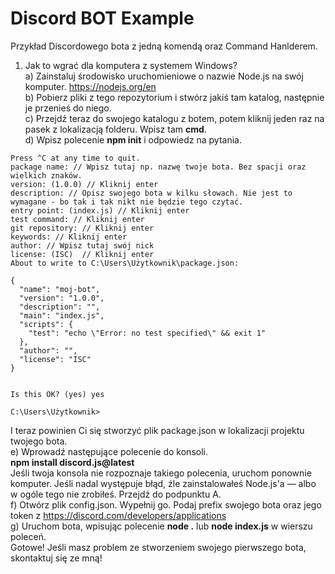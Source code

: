 # Discord BOT Example
Przykład Discordowego bota z jedną komendą oraz Command Hanlderem.

1. Jak to wgrać dla komputera z systemem Windows?<br>
a) Zainstaluj środowisko uruchomieniowe o nazwie Node.js na swój komputer. https://nodejs.org/en<br>
b) Pobierz pliki z tego repozytorium i stwórz jakiś tam katalog, następnie je przenieś do niego.<br>
c) Przejdź teraz do swojego katalogu z botem, potem kliknij jeden raz na pasek z lokalizacją folderu. Wpisz tam **cmd**.<br>
d) Wpisz polecenie **npm init** i odpowiedz na pytania.
```
Press ^C at any time to quit.
package name: // Wpisz tutaj np. nazwę twoje bota. Bez spacji oraz wielkich znaków.
version: (1.0.0) // Kliknij enter
description: // Opisz swojego bota w kilku słowach. Nie jest to wymagane - bo tak i tak nikt nie będzie tego czytać.
entry point: (index.js) // Kliknij enter
test command: // Kliknij enter
git repository: // Kliknij enter
keywords: // Kliknij enter
author: // Wpisz tutaj swój nick
license: (ISC)  // Kliknij enter
About to write to C:\Users\Użytkownik\package.json:

{
  "name": "moj-bot",
  "version": "1.0.0",
  "description": "",
  "main": "index.js",
  "scripts": {
    "test": "echo \"Error: no test specified\" && exit 1"
  },
  "author": "",
  "license": "ISC"
}


Is this OK? (yes) yes

C:\Users\Użytkownik>
```
I teraz powinien Ci się stworzyć plik package.json w lokalizacji projektu twojego bota.<br>
e) Wprowadź następujące polecenie do konsoli.<br>
**npm install discord.js@latest**<br>
Jeśli twoja konsola nie rozpoznaje takiego polecenia, uruchom ponownie komputer. Jeśli nadal występuje błąd, źle zainstalowałeś Node.js'a — albo w ogóle tego nie zrobiłeś. Przejdź do podpunktu A.<br>
f) Otwórz plik config.json. Wypełnij go. Podaj prefix swojego bota oraz jego token z https://discord.com/developers/applications<br>
g) Uruchom bota, wpisując polecenie **node .** lub **node index.js** w wierszu poleceń.<br>
Gotowe! Jeśli masz problem ze stworzeniem swojego pierwszego bota, skontaktuj się ze mną!